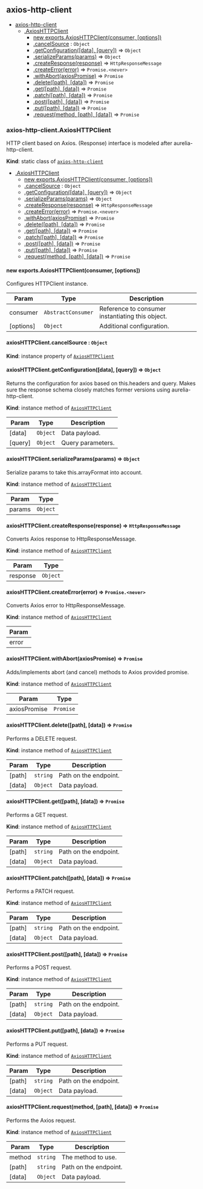 <a name="module_axios-http-client"></a>

## axios-http-client

* [axios-http-client](#module_axios-http-client)
    * [.AxiosHTTPClient](#module_axios-http-client.AxiosHTTPClient)
        * [new exports.AxiosHTTPClient(consumer, [options])](#new_module_axios-http-client.AxiosHTTPClient_new)
        * [.cancelSource](#module_axios-http-client.AxiosHTTPClient+cancelSource) : <code>Object</code>
        * [.getConfiguration([data], [query])](#module_axios-http-client.AxiosHTTPClient+getConfiguration) ⇒ <code>Object</code>
        * [.serializeParams(params)](#module_axios-http-client.AxiosHTTPClient+serializeParams) ⇒ <code>Object</code>
        * [.createResponse(response)](#module_axios-http-client.AxiosHTTPClient+createResponse) ⇒ <code>HttpResponseMessage</code>
        * [.createError(error)](#module_axios-http-client.AxiosHTTPClient+createError) ⇒ <code>Promise.&lt;never&gt;</code>
        * [.withAbort(axiosPromise)](#module_axios-http-client.AxiosHTTPClient+withAbort) ⇒ <code>Promise</code>
        * [.delete([path], [data])](#module_axios-http-client.AxiosHTTPClient+delete) ⇒ <code>Promise</code>
        * [.get([path], [data])](#module_axios-http-client.AxiosHTTPClient+get) ⇒ <code>Promise</code>
        * [.patch([path], [data])](#module_axios-http-client.AxiosHTTPClient+patch) ⇒ <code>Promise</code>
        * [.post([path], [data])](#module_axios-http-client.AxiosHTTPClient+post) ⇒ <code>Promise</code>
        * [.put([path], [data])](#module_axios-http-client.AxiosHTTPClient+put) ⇒ <code>Promise</code>
        * [.request(method, [path], [data])](#module_axios-http-client.AxiosHTTPClient+request) ⇒ <code>Promise</code>

<a name="module_axios-http-client.AxiosHTTPClient"></a>

### axios-http-client.AxiosHTTPClient
HTTP client based on Axios.
(Response) interface is modeled after aurelia-http-client.

**Kind**: static class of [<code>axios-http-client</code>](#module_axios-http-client)  

* [.AxiosHTTPClient](#module_axios-http-client.AxiosHTTPClient)
    * [new exports.AxiosHTTPClient(consumer, [options])](#new_module_axios-http-client.AxiosHTTPClient_new)
    * [.cancelSource](#module_axios-http-client.AxiosHTTPClient+cancelSource) : <code>Object</code>
    * [.getConfiguration([data], [query])](#module_axios-http-client.AxiosHTTPClient+getConfiguration) ⇒ <code>Object</code>
    * [.serializeParams(params)](#module_axios-http-client.AxiosHTTPClient+serializeParams) ⇒ <code>Object</code>
    * [.createResponse(response)](#module_axios-http-client.AxiosHTTPClient+createResponse) ⇒ <code>HttpResponseMessage</code>
    * [.createError(error)](#module_axios-http-client.AxiosHTTPClient+createError) ⇒ <code>Promise.&lt;never&gt;</code>
    * [.withAbort(axiosPromise)](#module_axios-http-client.AxiosHTTPClient+withAbort) ⇒ <code>Promise</code>
    * [.delete([path], [data])](#module_axios-http-client.AxiosHTTPClient+delete) ⇒ <code>Promise</code>
    * [.get([path], [data])](#module_axios-http-client.AxiosHTTPClient+get) ⇒ <code>Promise</code>
    * [.patch([path], [data])](#module_axios-http-client.AxiosHTTPClient+patch) ⇒ <code>Promise</code>
    * [.post([path], [data])](#module_axios-http-client.AxiosHTTPClient+post) ⇒ <code>Promise</code>
    * [.put([path], [data])](#module_axios-http-client.AxiosHTTPClient+put) ⇒ <code>Promise</code>
    * [.request(method, [path], [data])](#module_axios-http-client.AxiosHTTPClient+request) ⇒ <code>Promise</code>

<a name="new_module_axios-http-client.AxiosHTTPClient_new"></a>

#### new exports.AxiosHTTPClient(consumer, [options])
Configures HTTPClient instance.


| Param | Type | Description |
| --- | --- | --- |
| consumer | <code>AbstractConsumer</code> | Reference to consumer instantiating this object. |
| [options] | <code>Object</code> | Additional configuration. |

<a name="module_axios-http-client.AxiosHTTPClient+cancelSource"></a>

#### axiosHTTPClient.cancelSource : <code>Object</code>
**Kind**: instance property of [<code>AxiosHTTPClient</code>](#module_axios-http-client.AxiosHTTPClient)  
<a name="module_axios-http-client.AxiosHTTPClient+getConfiguration"></a>

#### axiosHTTPClient.getConfiguration([data], [query]) ⇒ <code>Object</code>
Returns the configuration for axios based on this.headers and query.
Makes sure the response schema closely matches former versions using aurelia-http-client.

**Kind**: instance method of [<code>AxiosHTTPClient</code>](#module_axios-http-client.AxiosHTTPClient)  

| Param | Type | Description |
| --- | --- | --- |
| [data] | <code>Object</code> | Data payload. |
| [query] | <code>Object</code> | Query parameters. |

<a name="module_axios-http-client.AxiosHTTPClient+serializeParams"></a>

#### axiosHTTPClient.serializeParams(params) ⇒ <code>Object</code>
Serialize params to take this.arrayFormat into account.

**Kind**: instance method of [<code>AxiosHTTPClient</code>](#module_axios-http-client.AxiosHTTPClient)  

| Param | Type |
| --- | --- |
| params | <code>Object</code> | 

<a name="module_axios-http-client.AxiosHTTPClient+createResponse"></a>

#### axiosHTTPClient.createResponse(response) ⇒ <code>HttpResponseMessage</code>
Converts Axios response to HttpResponseMessage.

**Kind**: instance method of [<code>AxiosHTTPClient</code>](#module_axios-http-client.AxiosHTTPClient)  

| Param | Type |
| --- | --- |
| response | <code>Object</code> | 

<a name="module_axios-http-client.AxiosHTTPClient+createError"></a>

#### axiosHTTPClient.createError(error) ⇒ <code>Promise.&lt;never&gt;</code>
Converts Axios error to HttpResponseMessage.

**Kind**: instance method of [<code>AxiosHTTPClient</code>](#module_axios-http-client.AxiosHTTPClient)  

| Param |
| --- |
| error | 

<a name="module_axios-http-client.AxiosHTTPClient+withAbort"></a>

#### axiosHTTPClient.withAbort(axiosPromise) ⇒ <code>Promise</code>
Adds/implements abort (and cancel) methods to Axios provided promise.

**Kind**: instance method of [<code>AxiosHTTPClient</code>](#module_axios-http-client.AxiosHTTPClient)  

| Param | Type |
| --- | --- |
| axiosPromise | <code>Promise</code> | 

<a name="module_axios-http-client.AxiosHTTPClient+delete"></a>

#### axiosHTTPClient.delete([path], [data]) ⇒ <code>Promise</code>
Performs a DELETE request.

**Kind**: instance method of [<code>AxiosHTTPClient</code>](#module_axios-http-client.AxiosHTTPClient)  

| Param | Type | Description |
| --- | --- | --- |
| [path] | <code>string</code> | Path on the endpoint. |
| [data] | <code>Object</code> | Data payload. |

<a name="module_axios-http-client.AxiosHTTPClient+get"></a>

#### axiosHTTPClient.get([path], [data]) ⇒ <code>Promise</code>
Performs a GET request.

**Kind**: instance method of [<code>AxiosHTTPClient</code>](#module_axios-http-client.AxiosHTTPClient)  

| Param | Type | Description |
| --- | --- | --- |
| [path] | <code>string</code> | Path on the endpoint. |
| [data] | <code>Object</code> | Data payload. |

<a name="module_axios-http-client.AxiosHTTPClient+patch"></a>

#### axiosHTTPClient.patch([path], [data]) ⇒ <code>Promise</code>
Performs a PATCH request.

**Kind**: instance method of [<code>AxiosHTTPClient</code>](#module_axios-http-client.AxiosHTTPClient)  

| Param | Type | Description |
| --- | --- | --- |
| [path] | <code>string</code> | Path on the endpoint. |
| [data] | <code>Object</code> | Data payload. |

<a name="module_axios-http-client.AxiosHTTPClient+post"></a>

#### axiosHTTPClient.post([path], [data]) ⇒ <code>Promise</code>
Performs a POST request.

**Kind**: instance method of [<code>AxiosHTTPClient</code>](#module_axios-http-client.AxiosHTTPClient)  

| Param | Type | Description |
| --- | --- | --- |
| [path] | <code>string</code> | Path on the endpoint. |
| [data] | <code>Object</code> | Data payload. |

<a name="module_axios-http-client.AxiosHTTPClient+put"></a>

#### axiosHTTPClient.put([path], [data]) ⇒ <code>Promise</code>
Performs a PUT request.

**Kind**: instance method of [<code>AxiosHTTPClient</code>](#module_axios-http-client.AxiosHTTPClient)  

| Param | Type | Description |
| --- | --- | --- |
| [path] | <code>string</code> | Path on the endpoint. |
| [data] | <code>Object</code> | Data payload. |

<a name="module_axios-http-client.AxiosHTTPClient+request"></a>

#### axiosHTTPClient.request(method, [path], [data]) ⇒ <code>Promise</code>
Performs the Axios request.

**Kind**: instance method of [<code>AxiosHTTPClient</code>](#module_axios-http-client.AxiosHTTPClient)  

| Param | Type | Description |
| --- | --- | --- |
| method | <code>string</code> | The method to use. |
| [path] | <code>string</code> | Path on the endpoint. |
| [data] | <code>Object</code> | Data payload. |

